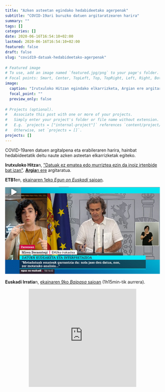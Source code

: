 ```yaml
---
title: "Azken asteetan egindako hedabideetako agerpenak"
subtitle: "COVID-19ari buruzko datuen argitaratzearen harira"
summary: ""
tags: []
categories: []
date: 2020-06-16T16:54:10+02:00
lastmod: 2020-06-16T16:54:10+02:00
featured: false
draft: false
slug: "covid19-datuak-hedabideetako-agerpenak"

# Featured image
# To use, add an image named `featured.jpg/png` to your page's folder.
# Focal points: Smart, Center, TopLeft, Top, TopRight, Left, Right, BottomLeft, Bottom, BottomRight.
image:
  caption: "Irutxuloko Hitzan egindako elkarrizketa, Argian ere argitaratua"
  focal_point: ""
  preview_only: false

# Projects (optional).
#   Associate this post with one or more of your projects.
#   Simply enter your project's folder or file name without extension.
#   E.g. `projects = ["internal-project"]` references `content/project/deep-learning/index.md`.
#   Otherwise, set `projects = []`.
projects: []
---
```


COVID-19aren datuen argitalpena eta erabileraren harira, hainbat hedabideetatik deitu naute azken asteetan elkarrizketak egiteko.<!--more-->

**Irutxuloko Hitza**n, ["Datuak ez ematea edo murriztea ezin da inoiz irtenbide bat izan"](https://irutxulo.hitza.eus/2020/05/22/datuak-ez-ematea-edo-murriztea-ezin-da-inoiz-irtenbide-bat-izan/
). [**Argia**n ere](https://www.argia.eus/albistea/datuak-ez-ematea-edo-murriztea-ezin-da-inoiz-irtenbide-bat-izan
) argitaratua.

<!-- ![](20200522_Hitza.png) -->

**ETB1**en, [ekainaren 1eko _Egun on Euskadi_ saioan](https://www.eitb.eus/eu/telebista/programak/egunon-euskadi/bideoak/osoa/7272742/bideoa-miren-berasategi-deustuko-irakaslea-koronabirusaren-datuen-inguruan/
).

[![](20200601_EgunonEuskadi.png)](https://www.eitb.eus/eu/telebista/programak/egunon-euskadi/bideoak/osoa/7272742/bideoa-miren-berasategi-deustuko-irakaslea-koronabirusaren-datuen-inguruan/)

**Euskadi Irratia**n, [ekainaren 9ko _Baipasa_ saioan](https://www.eitb.tv/eu/irratia/euskadi-irratia/baipasa/6903042/7292146/baipasa-2020-06-09) (1h15min-tik aurrera).

<div style=" position: relative;padding-bottom: 56.25%;padding-top: 35px;height: 0;overflow: hidden;width:350px;margin:0 auto;">
    <iframe scrolling="no" src="https://www.eitb.eus/eu/get/multimedia/screen/id/7292146/tipo/audio/euskadi-irratia/" frameborder="0" marginwidth="0" marginheight="0" scrolling="no" style="position: absolute;top:0;left: 0;width: 350px;height:100%;" ></iframe>
</div>